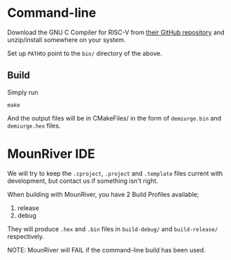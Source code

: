 
# Command-line
Download the GNU C Compiler for RISC-V from [their GitHub repository](https://github.com/xpack-dev-tools/riscv-none-elf-gcc-xpack/releases)
and unzip/install somewhere on your system.

Set up `PATH`to point to the `bin/` directory of the above. 

## Build
Simply run 
```shell
make
```
And the output files will be in CMakeFiles/ in the form of `demiurge.bin` and `demiurge.hex` files.

# MounRiver IDE
We will try to keep the `.cproject`, `.project` and `.template` files current with development, but
contact us if something isn't right.

When building with MounRiver, you have 2 Build Profiles available;
1. release
2. debug

They will produce `.hex` and `.bin` files in `build-debug/` and `build-release/` respectively.

NOTE: MounRiver will FAIL if the command-line build has been used.
